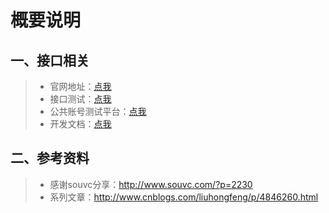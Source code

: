                               
 
 # 概要说明
 
 ## 一、接口相关
   > - 官网地址：[点我](https://mp.weixin.qq.com/)
   > - 接口测试：[点我](https://mp.weixin.qq.com/debug)
   > - 公共账号测试平台：[点我](https://mp.weixin.qq.com/debug/cgi-bin/sandbox?t=sandbox/login)
   > - 开发文档：[点我](https://mp.weixin.qq.com/wiki?t=resource/res_main&id=mp1445241432)

## 二、参考资料
   > - 感谢souvc分享：<http://www.souvc.com/?p=2230>
   >- 系列文章：<http://www.cnblogs.com/liuhongfeng/p/4846260.html>
   
   

  